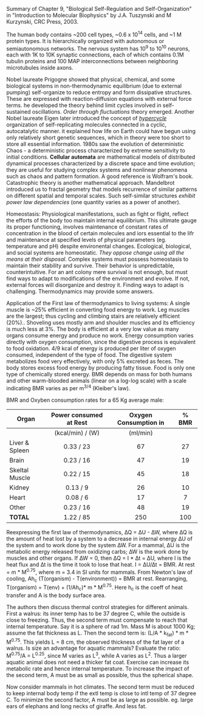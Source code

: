 Summary of Chapter 9, "Biological Self-Regulation and Self-Organization" in "Introduction to Molecular Biophysics" by J.A. Tuszynski and M Kurzynski, CRC Press, 2003. 

The human body contains ~200 cell types, ~0.6 x 10<sup>14</sup> cells, and ~1 M protein types. It is hierarchically organized with autonomous or semiautonomous networks. The nervous system has 10<sup>9</sup> to 10<sup>10</sup> neurons, each with 1K to 10K synaptic connections, each of which contains 0.1M tubulin proteins and 100 MAP interconnections between neighboring microtubules inside axons. 

Nobel laureate Prigogne showed that physical, chemical, and some biological systems in non-thermodynamic equilibrium (due to external pumping) self-organize to reduce entropy and form dissipative structures. These are expressed with reaction-diffusion equations with external force terms. he developed the theory behind limit cycles involved in self-sustained oscillations. *Order through fluctuations* theory emerged. Another Nobel laureate Eigen later introduced the concept of *[hypercycle]( https://en.wikipedia.org/wiki/Hypercycle_(chemistry))* organization of self-replicating molecules connected in a cyclic, autocatalytic manner. it explained how life on Earth could have begun using only relatively short genetic sequences, which in theory were too short to store all essential information. 1980s saw the evolution of deterministic Chaos - a deterministic process characterized by extreme sensitivity to initial conditions. **Cellular automata** are mathematical models of distributed dynamical processes characterized by a discrete space and time evolution; they are useful for studying complex systems and nonlinear phenomena such as chaos and pattern formation. A good reference is Wolfram's book. Catastrophic theory is another mathematical approach. Mandelbrot introduced us to fractal geometry that models recurrence of similar patterns on different spatial and temporal scales. Such self-similar structures *exhibit power law dependencies* (one quantity varies as a power of another). 

Homeostasis: Physiological manifestations, such as fight or flight, reflect the efforts of the body too maintain internal equilibrium. This ultimate gauge its proper functioning, involves maintenance of constant rates of concentration in the blood of certain molecules and iors essential to the lifr and maintenance at specified levels of physical parameters (eg. temperature and pH) despite environental changes. Ecological, biological, and social systems are homeostatic. *They oppose change using all the means at their disposal*. Complex systems must possess homeostasis to maintain their stability and survive. Their behavior is unpredictable, counterintuitive. For an ant colony mere survival is not enough, but must find ways to adapt to modifications of the environment and evolve. If not, external forces will disorganize and destroy it. Finding ways to adapt is challenging. Thermodynamics may provide some answers.

Application of the First law of thermodynamics to living systems: A single muscle is ~25% efficient in converting food energy to work. Leg muscles are the largest; thus cycling and climbing stairs are relatively efficient (20%).. Shoveling uses mostly arm and shoulder muscles and its efficiency is much less at 3%. The body is efficient at a very low value as many organs consume energy and produce no work. Energy consumption varies directly with oxygen consumption, since the digestive process is equivalent to food oxidation. 4/9 kcal of energy is produced per liter of oxygen consumed, independent of the type of food. The digestive system metabolizes food very effectively, with only 5% excreted as feces. The body stores excess food energy by producing fatty tissue. Food is only one type of chemically stored energy. BMR depends on mass for both humans and other warm-blooded animals (linear on a log-log scale) with a scale indicating BMR varies as per m<sup>3/4</sup> (Kleiber's law). 

BMR and Oxyben consumption rates for a 65 Kg average male: 

|  Organ        | Power consumed at Rest     |     Oxygen Consumption in    |     % BMR   |
|-------------  |:--------------------------:|:----------------------------:|:-----------:|
|               |  (kcal/min)  /    (W)      |       (ml/min)               |             |
|Liver & Spleen |    0.33      /     23      |          67                  |      27     |
|Brain          |    0.23      /     16      |          47                  |      19     |
|Skeltal Muscle |    0.22      /     15      |          45                  |      18     |
|Kidney         |    0.13      /      9      |          26                  |      10     |
|Heart          |    0.08      /      6      |          17                  |       7     |
|Other          |    0.23      /     16      |          48                  |      19     |
|**TOTAL**      |    1.22      /     85      |          250                 |      100    |

Reexpressing the first law of thermodynamics,  ∆Q = ∆U - ∆W, where ∆Q is the amount of heat lost by a system to a decrease in internal energy ∆U of the system and to work done by the system ∆W. For a mammal, ∆U is the metabolic energy released from oxidizing carbs; ∆W is the work done by muscles and other organs. If ∆W = 0, then ∆Q = I * ∆t = ∆U, where I is the heat flux and ∆t is the time it took to lose that heat. I = ∆U/∆t = BMR. At rest = m * M<sup>0.75</sup>, where m = 3.4 in SI units for mammals. From Newton's law of cooling, 
Ah<sub>c</sub> (T(organism) - T(environment)) = BMR at rest. Rearranging, T(organism) = T(env) + (1/Ah<sub>c</sub>)* m * M<sup>0.75</sup>. Here h<sub>c</sub> is the coeff of heat transfer and A is the body surface area.

The authors then discuss thermal control strategies for different animals.  First a walrus: its inner temp has to be 37 degree C, while the outside is close to freezing. Thus, the second term must compensate to reach that internal temperature. Say it is a sphere of rad 1m. Mass M is about 1000 Kg; assume the fat thickness as L. Then the second term is: (L/A * k<sub>fat</sub>) * m * M<sup>0.75</sup>. This yields L = 8 cm, the observed thickness of the fat layer of a walrus. Is size an advantage for aquatic mammals? Evaluate the ratio: M<sup>0.75</sup>/A = L<sup>0.25</sup>, since M varies as L<sup>3</sup>, while A varies as L<sup>2</sup>. Thus a larger aquatic animal does not need a thicker fat coat. Exercise can increase its metabolic rate and hence internal temperature. To increase the impact of the second term, A must be as small as possible, thus the spherical shape. 

Now consider mammals in hot climates. The second term must be reduced to keep internal body temp if the extl temp is close to intl temp of 37 degree C. To minimize the second factor, A must be as large as possible. eg. large ears of elephans and long necks of giraffe. And less fat. 
